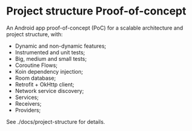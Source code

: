 # Project structure Proof-of-concept

An Android app proof-of-concept (PoC) for a scalable architecture and project structure, with:

- Dynamic and non-dynamic features;
- Instrumented and unit tests;
- Big, medium and small tests;
- Coroutine Flows;
- Koin dependency injection;
- Room database;
- Retrofit + OkHttp client;
- Network service discovery;
- Services;
- Receivers;
- Providers;


See ./docs/project-structure for details.